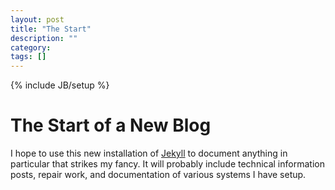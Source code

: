 ```yaml
---
layout: post
title: "The Start"
description: ""
category: 
tags: []
---
```

{% include JB/setup %}
# The Start of a New Blog

I hope to use this new installation of [Jekyll](http://jekyllrb.com/) to document anything in particular that strikes my fancy. It will probably include technical information posts, repair work, and documentation of various systems I have setup.